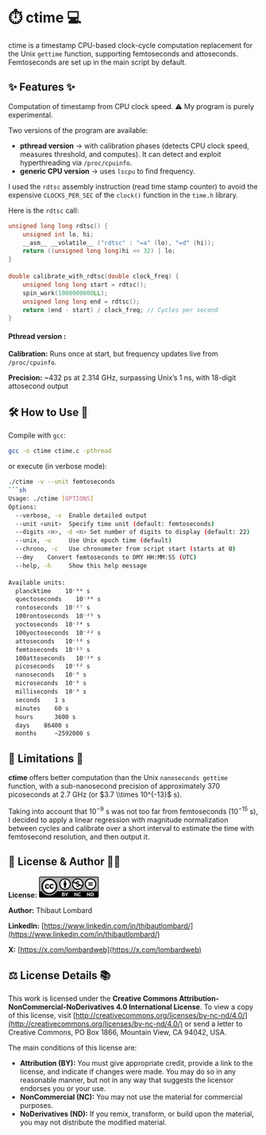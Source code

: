 # ⏱️ ctime 💻

ctime is a timestamp CPU-based clock-cycle computation replacement for the Unix `gettime` function, supporting femtoseconds and attoseconds.
Femtoseconds are set up in the main script by default.



## ✨ Features ✨

Computation of timestamp from CPU clock speed.
⚠️ My program is purely experimental.

Two versions of the program are available:

* **pthread version** → with calibration phases (detects CPU clock speed, measures threshold, and computes). It can detect and exploit hyperthreading via `/proc/cpuinfo`.
* **generic CPU version** → uses `lscpu` to find frequency.

I used the `rdtsc` assembly instruction (read time stamp counter) to avoid the expensive `CLOCKS_PER_SEC` of the `clock()` function in the `time.h` library.

Here is the `rdtsc` call:

```c
unsigned long long rdtsc() {
    unsigned int lo, hi;
    __asm__ __volatile__ ("rdtsc" : "=a" (lo), "=d" (hi));
    return ((unsigned long long)hi << 32) | lo;
}

double calibrate_with_rdtsc(double clock_freq) {
    unsigned long long start = rdtsc();
    spin_work(1000000000LL);
    unsigned long long end = rdtsc();
    return (end - start) / clock_freq; // Cycles per second
}
```

#### Pthread version :

**Calibration:** Runs once at start, but frequency updates live from `/proc/cpuinfo`.

**Precision:** \~432 ps at 2.314 GHz, surpassing Unix’s 1 ns, with 18-digit attosecond output



## 🛠️ How to Use 🚀

Compile with `gcc`:

```bash
gcc -o ctime ctime.c -pthread
```

or execute (in verbose mode):

```bash
./ctime -v --unit femtoseconds
```sh
Usage: ./ctime [OPTIONS]
Options:
  --verbose, -v  Enable detailed output
  --unit <unit>  Specify time unit (default: femtoseconds)
  --digits <n>, -d <n> Set number of digits to display (default: 22)
  --unix, -u     Use Unix epoch time (default)
  --chrono, -c   Use chronometer from script start (starts at 0)
  --dmy    Convert femtoseconds to DMY HH:MM:SS (UTC)
  --help, -h     Show this help message

Available units:
  plancktime    10⁻⁴⁴ s
  quectoseconds    10⁻³⁰ s
  rontoseconds  10⁻²⁷ s
  100rontoseconds  10⁻²⁵ s
  yoctoseconds  10⁻²⁴ s
  100yoctoseconds  10⁻²² s
  attoseconds   10⁻¹⁸ s
  femtoseconds  10⁻¹⁵ s
  100attoseconds   10⁻¹⁶ s
  picoseconds   10⁻¹² s
  nanoseconds   10⁻⁹ s
  microseconds  10⁻⁶ s
  milliseconds  10⁻³ s
  seconds    1 s
  minutes    60 s
  hours      3600 s
  days    86400 s
  months     ~2592000 s
```



## 🛑 Limitations 🚧

**ctime** offers better computation than the Unix `nanoseconds gettime` function, with a sub-nanosecond precision of approximately 370 picoseconds at 2.7 GHz (or $3.7 \\times 10^{-13}$ s).

Taking into account that $10^{-9}$ s was not too far from femtoseconds ($10^{-15}$ s), I decided to apply a linear regression with magnitude normalization between cycles and calibrate over a short interval to estimate the time with femtosecond resolution, and then output it.



## 📜 License & Author 🧑‍💻

**License:**
![CC BY-NC-ND license logo](CC_BY-NC-ND.png)

**Author:** Thibaut Lombard

**LinkedIn:** [https://www.linkedin.com/in/thibautlombard/](https://www.linkedin.com/in/thibautlombard/)

**X:** [https://x.com/lombardweb](https://x.com/lombardweb)



## ⚖️ License Details 📚

This work is licensed under the **Creative Commons Attribution-NonCommercial-NoDerivatives 4.0 International License**. To view a copy of this license, visit [http://creativecommons.org/licenses/by-nc-nd/4.0/](http://creativecommons.org/licenses/by-nc-nd/4.0/) or send a letter to Creative Commons, PO Box 1866, Mountain View, CA 94042, USA.

The main conditions of this license are:

* **Attribution (BY):** You must give appropriate credit, provide a link to the license, and indicate if changes were made. You may do so in any reasonable manner, but not in any way that suggests the licensor endorses you or your use.
* **NonCommercial (NC):** You may not use the material for commercial purposes.
* **NoDerivatives (ND):** If you remix, transform, or build upon the material, you may not distribute the modified material.
